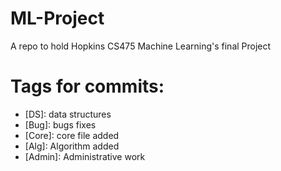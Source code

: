 ML-Project
==========

A repo to hold Hopkins CS475 Machine Learning's final Project

Tags for commits:
=================
- [DS]: data structures
- [Bug]: bugs fixes
- [Core]: core file added
- [Alg]: Algorithm added
- [Admin]: Administrative work
